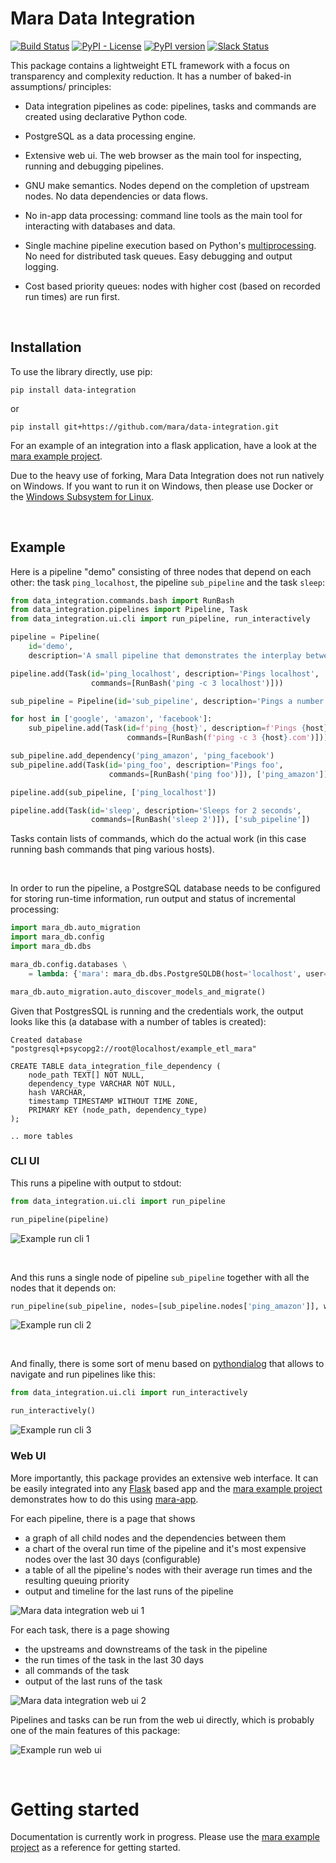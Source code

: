 # Mara Data Integration

[![Build Status](https://travis-ci.org/mara/data-integration.svg?branch=master)](https://travis-ci.org/mara/data-integration)
[![PyPI - License](https://img.shields.io/pypi/l/data-integration.svg)](https://github.com/mara/data-integration/blob/master/LICENSE)
[![PyPI version](https://badge.fury.io/py/data-integration.svg)](https://badge.fury.io/py/data-integration)
[![Slack Status](https://img.shields.io/badge/slack-join_chat-white.svg?logo=slack&style=social)](https://communityinviter.com/apps/mara-users/public-invite)


This package contains a lightweight ETL framework with a focus on transparency and complexity reduction. It has a number of baked-in assumptions/ principles:

- Data integration pipelines as code: pipelines, tasks and commands are created using declarative Python code.

- PostgreSQL as a data processing engine.

- Extensive web ui. The web browser as the main tool for inspecting, running and debugging pipelines.

- GNU make semantics. Nodes depend on the completion of upstream nodes. No data dependencies or data flows.

- No in-app data processing: command line tools as the main tool for interacting with databases and data.

- Single machine pipeline execution based on Python's [multiprocessing](https://docs.python.org/3.6/library/multiprocessing.html). No need for distributed task queues. Easy debugging and output logging.

- Cost based priority queues: nodes with higher cost (based on recorded run times) are run first.

&nbsp;

## Installation

To use the library directly, use pip:

```
pip install data-integration
```

or
 
```
pip install git+https://github.com/mara/data-integration.git
```

For an example of an integration into a flask application, have a look at the [mara example project](https://github.com/mara/mara-example-project).

Due to the heavy use of forking, Mara Data Integration does not run natively on Windows. If you want to run it on Windows, then please use Docker or the [Windows Subsystem for Linux](https://en.wikipedia.org/wiki/Windows_Subsystem_for_Linux). 

&nbsp;

## Example

Here is a pipeline "demo" consisting of three nodes that depend on each other: the task `ping_localhost`, the pipeline `sub_pipeline` and the task `sleep`:

```python
from data_integration.commands.bash import RunBash
from data_integration.pipelines import Pipeline, Task
from data_integration.ui.cli import run_pipeline, run_interactively

pipeline = Pipeline(
    id='demo',
    description='A small pipeline that demonstrates the interplay between pipelines, tasks and commands')

pipeline.add(Task(id='ping_localhost', description='Pings localhost',
                  commands=[RunBash('ping -c 3 localhost')]))

sub_pipeline = Pipeline(id='sub_pipeline', description='Pings a number of hosts')

for host in ['google', 'amazon', 'facebook']:
    sub_pipeline.add(Task(id=f'ping_{host}', description=f'Pings {host}',
                          commands=[RunBash(f'ping -c 3 {host}.com')]))

sub_pipeline.add_dependency('ping_amazon', 'ping_facebook')
sub_pipeline.add(Task(id='ping_foo', description='Pings foo',
                      commands=[RunBash('ping foo')]), ['ping_amazon'])

pipeline.add(sub_pipeline, ['ping_localhost'])

pipeline.add(Task(id='sleep', description='Sleeps for 2 seconds',
                  commands=[RunBash('sleep 2')]), ['sub_pipeline'])
```

Tasks contain lists of commands, which do the actual work (in this case running bash commands that ping various hosts). 

&nbsp;

In order to run the pipeline, a PostgreSQL database needs to be configured for storing run-time information, run output and status of incremental processing: 

```python
import mara_db.auto_migration
import mara_db.config
import mara_db.dbs

mara_db.config.databases \
    = lambda: {'mara': mara_db.dbs.PostgreSQLDB(host='localhost', user='root', database='example_etl_mara')}

mara_db.auto_migration.auto_discover_models_and_migrate()
```

Given that PostgresSQL is running and the credentials work, the output looks like this (a database with a number of tables is created):

```
Created database "postgresql+psycopg2://root@localhost/example_etl_mara"

CREATE TABLE data_integration_file_dependency (
    node_path TEXT[] NOT NULL, 
    dependency_type VARCHAR NOT NULL, 
    hash VARCHAR, 
    timestamp TIMESTAMP WITHOUT TIME ZONE, 
    PRIMARY KEY (node_path, dependency_type)
);

.. more tables
```

### CLI UI

This runs a pipeline with output to stdout:

```python
from data_integration.ui.cli import run_pipeline

run_pipeline(pipeline)
```

![Example run cli 1](docs/example-run-cli-1.gif)

&nbsp;

And this runs a single node of pipeline `sub_pipeline` together with all the nodes that it depends on:

```python
run_pipeline(sub_pipeline, nodes=[sub_pipeline.nodes['ping_amazon']], with_upstreams=True)
```

![Example run cli 2](docs/example-run-cli-2.gif)

&nbsp;


And finally, there is some sort of menu based on [pythondialog](http://pythondialog.sourceforge.net/) that allows to navigate and run pipelines like this:

```python
from data_integration.ui.cli import run_interactively

run_interactively()
```

![Example run cli 3](docs/example-run-cli-3.gif)



### Web UI

More importantly, this package provides an extensive web interface. It can be easily integrated into any [Flask](http://flask.pocoo.org/) based app and the [mara example project](https://github.com/mara/mara-example-project) demonstrates how to do this using [mara-app](https://github.com/mara/mara-app).

For each pipeline, there is a page that shows

- a graph of all child nodes and the dependencies between them
- a chart of the overal run time of the pipeline and it's most expensive nodes over the last 30 days (configurable)
- a table of all the pipeline's nodes with their average run times and the resulting queuing priority
- output and timeline for the last runs of the pipeline


![Mara data integration web ui 1](docs/mara-data-integration-web-ui-1.png)

For each task, there is a page showing 

- the upstreams and downstreams of the task in the pipeline
- the run times of the task in the last 30 days
- all commands of the task
- output of the last runs of the task

![Mara data integration web ui 2](docs/mara-data-integration-web-ui-2.png)


Pipelines and tasks can be run from the web ui directly, which is probably one of the main features of this package: 

![Example run web ui](docs/example-run-web-ui.gif)

&nbsp;

# Getting started

Documentation is currently work in progress. Please use the [mara example project](https://github.com/mara/mara-example-project) as a reference for getting started. 


